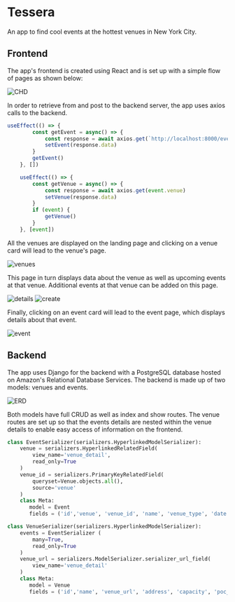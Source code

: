 # Tessera

An app to find cool events at the hottest venues in New York City.

## Frontend

The app's frontend is created using React and is set up with a simple flow of pages as shown below:

![CHD](./readme-files/CHD.png)

In order to retrieve from and post to the backend server, the app uses axios calls to the backend.

```js
useEffect(() => {
        const getEvent = async() => {
            const response = await axios.get(`http://localhost:8000/events/${id}`)
            setEvent(response.data)
        }
        getEvent()
    }, [])

    useEffect(() => {
        const getVenue = async() => {
            const response = await axios.get(event.venue)
            setVenue(response.data)
        }
        if (event) {
            getVenue()
        }
    }, [event])
```

All the venues are displayed on the landing page and clicking on a venue card will lead to the venue's page.

![venues](./readme-files/Venues.png)

This page in turn displays data about the venue as well as upcoming events at that venue. Additional events at that venue can be added on this page.

![details](./readme-files/Venue.png) ![create](./readme-files/Create.png)

Finally, clicking on an event card will lead to the event page, which displays details about that event.

![event](./readme-files/Event.png)

## Backend

The app uses Django for the backend with a PostgreSQL database hosted on Amazon's Relational Database Services. The backend is made up of two models: venues and events.

![ERD](./readme-files/ERD.png)

Both models have full CRUD as well as index and show routes. The venue routes are set up so that the events details are nested within the venue details to enable easy access of information on the frontend.

```python
class EventSerializer(serializers.HyperlinkedModelSerializer):
    venue = serializers.HyperlinkedRelatedField(
        view_name='venue_detail',
        read_only=True
    )
    venue_id = serializers.PrimaryKeyRelatedField(
        queryset=Venue.objects.all(),
        source='venue'
    )
    class Meta:
       model = Event
       fields = ('id','venue', 'venue_id', 'name', 'venue_type', 'date', 'door_time', 'start_time', 'ga_price', 'vip_price', 'image_url')

class VenueSerializer(serializers.HyperlinkedModelSerializer):
    events = EventSerializer (
        many=True,
        read_only=True
    )
    venue_url = serializers.ModelSerializer.serializer_url_field(
        view_name='venue_detail'
    )
    class Meta:
       model = Venue
       fields = ('id','name', 'venue_url', 'address', 'capacity', 'poc_name', 'poc_email','image_url', 'events')
    
```
